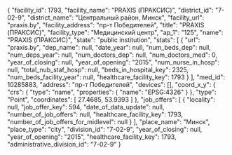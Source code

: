 {
    "facility_id": 1793,
    "facility_name": "PRAXIS (ПРАКСИС)",
    "district_id": "7-02-9",
    "district_name": "Центральный район, Минск",
    "facility_url": "praxis.by",
    "facility_address": "пр-т Победителей",
    "title": "PRAXIS (ПРАКСИС)",
    "facility_type": "Медицинский центр",
    "ap_1": "125",
    "name": "PRAXIS (ПРАКСИС)",
    "state": "public institution",
    "stats": [
        {
            "url": "praxis.by",
            "dep_name": null,
            "date_year": null,
            "num_beds_dep": null,
            "num_deps_year": null,
            "num_doctors_dep": null,
            "num_doctors_med": 0,
            "year_of_closing": null,
            "year_of_opening": "2015",
            "num_nurse_in_hosp": null,
            "total_nub_staf_hosp": null,
            "beds_in_hospital_key": 2325,
            "num_beds_facility_year": null,
            "healthcare_facility_key": 1793
        }
    ],
    "med_id": 10285883,
    "address": "пр-т Победителей",
    "devices": [],
    "coord_x_y": {
        "crs": {
            "type": "name",
            "properties": {
                "name": "EPSG:4326"
            }
        },
        "type": "Point",
        "coordinates": [
            27.4685,
            53.9393
        ]
    },
    "job_offers": [
        {
            "locality": null,
            "job_offer_key": 594,
            "date_of_data_update": null,
            "number_of_job_offers": null,
            "healthcare_facility_key": 1793,
            "number_of_job_offers_for_midlevel": null
        }
    ],
    "place_name": "Минск",
    "place_type": "city",
    "division_id": "7-02-9",
    "year_of_closing": null,
    "year_of_opening": "2015",
    "healthcare_facility_key": 1793,
    "administrative_division_id": "7-02-9"
}